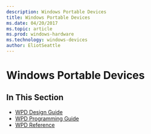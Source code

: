 ```yaml
---
description: Windows Portable Devices
title: Windows Portable Devices
ms.date: 04/20/2017
ms.topic: article
ms.prod: windows-hardware
ms.technology: windows-devices
author: EliotSeattle
---
```


# Windows Portable Devices

## In This Section

- [WPD Design Guide](wpd-design-guide.md)
- [WPD Programming Guide](wpd-programming-guide.md)
- [WPD Reference](/previous-versions/windows/hardware/drivers/ff597901(v=vs.85))